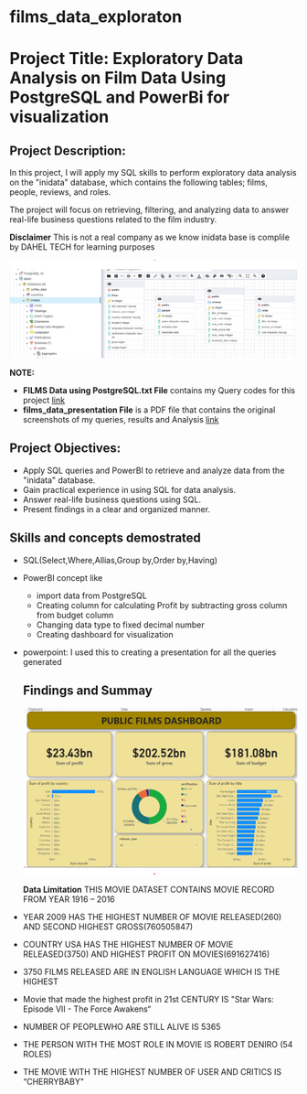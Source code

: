 # films_data_exploraton

# Project Title: Exploratory Data Analysis on Film Data Using PostgreSQL and PowerBi for visualization

## Project Description:
In this project, I will apply my SQL skills to perform exploratory data analysis on the "inidata" database, 
which contains the following tables; films, people, reviews, and roles. 

The project will focus on retrieving, filtering, 
and analyzing data to answer real-life business questions related to the film industry.

**Disclaimer** This is not a real company as we know inidata base is complile by DAHEL TECH for learning purposes

![image](https://github.com/AdebayoTosin/films_data_exploraton/blob/main/inidata_set.png)

**NOTE:**

- **FILMS Data using PostgreSQL.txt File** contains my Query codes for this project [link](https://github.com/AdebayoTosin/films_data_exploraton/blob/main/Films%20Data%20Using%20PostgreSQL.txt)
- **films_data_presentation File** is a PDF file that contains the original screenshots of my queries, results and Analysis [link](https://github.com/AdebayoTosin/films_data_exploraton/blob/main/films_data_presentation)
  

## Project Objectives:
- Apply SQL queries and PowerBI to retrieve and analyze data from the "inidata" database.
- Gain practical experience in using SQL for data analysis.
- Answer real-life business questions using SQL.
- Present findings in a clear and organized manner.

## Skills and concepts demostrated

- SQL(Select,Where,Allias,Group by,Order by,Having)
- PowerBI concept like
    - import data from PostgreSQL
    - Creating column for calculating Profit by subtracting gross column from budget column
    - Changing data type to fixed decimal number
    - Creating dashboard for visualization
- powerpoint: I used this to creating a presentation for all the queries generated

  ## Findings and Summay

  ![image](https://github.com/AdebayoTosin/films_data_exploraton/blob/main/film_data_viz.png)

  **Data Limitation** THIS MOVIE DATASET CONTAINS MOVIE RECORD FROM YEAR 1916 – 2016
  
- YEAR 2009 HAS THE HIGHEST NUMBER OF MOVIE RELEASED(260) AND SECOND HIGHEST GROSS(760505847)
- COUNTRY USA HAS THE HIGHEST NUMBER OF MOVIE RELEASED(3750) AND HIGHEST PROFIT ON MOVIES(691627416)
- 3750 FILMS  RELEASED ARE IN ENGLISH LANGUAGE WHICH IS THE HIGHEST
- Movie that made the highest profit in 21st CENTURY IS "Star Wars: Episode VII - The Force Awakens“
- NUMBER OF PEOPLEWHO ARE STILL ALIVE IS 5365
- THE PERSON WITH THE MOST ROLE IN MOVIE IS ROBERT DENIRO (54 ROLES)
- THE MOVIE WITH THE HIGHEST NUMBER OF USER AND CRITICS IS “CHERRYBABY"



